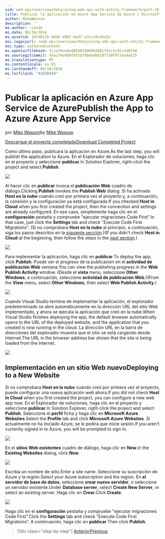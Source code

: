 ```yaml
---
uid: web-api/overview/data/using-web-api-with-entity-framework/part-10
title: Publicar la aplicación en Azure App Service de Azure | Microsoft Docs
author: MikeWasson
description: ''
ms.author: riande
ms.date: 06/16/2014
ms.assetid: 10fd812b-94d6-4967-be97-a31ce9c45e2c
msc.legacyurl: /web-api/overview/data/using-web-api-with-entity-framework/part-10
msc.type: authoredcontent
ms.openlocfilehash: 5c1a70ceded85681046065881f62c5c95c5d8740
ms.sourcegitcommit: 45ac74e400f9f2b7dbded66297730f6f14a4eb25
ms.translationtype: MT
ms.contentlocale: es-ES
ms.lasthandoff: 08/16/2018
ms.locfileid: "41838439"
---
```

<a name="publish-the-app-to-azure-azure-app-service"></a><span data-ttu-id="8838d-102">Publicar la aplicación en Azure App Service de Azure</span><span class="sxs-lookup"><span data-stu-id="8838d-102">Publish the App to Azure Azure App Service</span></span>
====================
<span data-ttu-id="8838d-103">por [Mike Wasson](https://github.com/MikeWasson)</span><span class="sxs-lookup"><span data-stu-id="8838d-103">by [Mike Wasson](https://github.com/MikeWasson)</span></span>

[<span data-ttu-id="8838d-104">Descargue el proyecto completado</span><span class="sxs-lookup"><span data-stu-id="8838d-104">Download Completed Project</span></span>](https://github.com/MikeWasson/BookService)

<span data-ttu-id="8838d-105">Como último paso, publicará la aplicación en Azure.</span><span class="sxs-lookup"><span data-stu-id="8838d-105">As the last step, you will publish the application to Azure.</span></span> <span data-ttu-id="8838d-106">En el Explorador de soluciones, haga clic en el proyecto y seleccione **publicar**.</span><span class="sxs-lookup"><span data-stu-id="8838d-106">In Solution Explorer, right-click the project and select **Publish**.</span></span>

![](part-10/_static/image1.png)

<span data-ttu-id="8838d-107">Al hacer clic en **publicar** invoca el **publicación Web** cuadro de diálogo.</span><span class="sxs-lookup"><span data-stu-id="8838d-107">Clicking **Publish** invokes the **Publish Web** dialog.</span></span> <span data-ttu-id="8838d-108">Si ha activado **Host en la nube** cuando creó por primera vez el proyecto y, a continuación, la conexión y la configuración ya está configurada.</span><span class="sxs-lookup"><span data-stu-id="8838d-108">If you checked **Host in Cloud** when you first created the project, then the connection and settings are already configured.</span></span> <span data-ttu-id="8838d-109">En ese caso, simplemente haga clic en el **configuración** pestaña y compruebe &quot;ejecutar migraciones Code First&quot;.</span><span class="sxs-lookup"><span data-stu-id="8838d-109">In that case, just click the **Settings** tab and check &quot;Execute Code First Migrations&quot;.</span></span> <span data-ttu-id="8838d-110">(Si no comprobara **Host en la nube** al principio, a continuación, siga los pasos descritos en la [siguiente sección](#new-website).)</span><span class="sxs-lookup"><span data-stu-id="8838d-110">(If you didn't check **Host in Cloud** at the beginning, then follow the steps in the [next section](#new-website).)</span></span>

[![](part-10/_static/image3.png)](part-10/_static/image2.png)

<span data-ttu-id="8838d-111">Para implementar la aplicación, haga clic en **publicar**.</span><span class="sxs-lookup"><span data-stu-id="8838d-111">To deploy the app, click **Publish**.</span></span> <span data-ttu-id="8838d-112">Puede ver el progreso de la publicación en el **actividad de publicación Web** ventana.</span><span class="sxs-lookup"><span data-stu-id="8838d-112">You can view the publishing progress in the **Web Publish Activity** window.</span></span> <span data-ttu-id="8838d-113">(Desde el **vista** menú, seleccione **Other Windows**, a continuación, seleccione **actividad de publicación Web**.)</span><span class="sxs-lookup"><span data-stu-id="8838d-113">(From the **View** menu, select **Other Windows**, then select **Web Publish Activity**.)</span></span>

![](part-10/_static/image4.png)

<span data-ttu-id="8838d-114">Cuando Visual Studio termine de implementar la aplicación, el explorador predeterminado se abre automáticamente en la dirección URL del sitio Web implementado, y ahora se ejecuta la aplicación que creó en la nube.</span><span class="sxs-lookup"><span data-stu-id="8838d-114">When Visual Studio finishes deploying the app, the default browser automatically opens to the URL of the deployed website, and the application that you created is now running in the cloud.</span></span> <span data-ttu-id="8838d-115">La dirección URL en la barra de direcciones del explorador muestra que el sitio se está cargando desde Internet.</span><span class="sxs-lookup"><span data-stu-id="8838d-115">The URL in the browser address bar shows that the site is being loaded from the Internet.</span></span>

[![](part-10/_static/image6.png)](part-10/_static/image5.png)

<a id="new-website"></a>
## <a name="deploying-to-a-new-website"></a><span data-ttu-id="8838d-116">Implementación en un sitio Web nuevo</span><span class="sxs-lookup"><span data-stu-id="8838d-116">Deploying to a New Website</span></span>

<span data-ttu-id="8838d-117">Si no comprobara **Host en la nube** cuando creó por primera vez el proyecto, puede configurar una nueva aplicación web ahora.</span><span class="sxs-lookup"><span data-stu-id="8838d-117">If you did not check **Host in Cloud** when you first created the project, you can configure a new web app now.</span></span> <span data-ttu-id="8838d-118">En el Explorador de soluciones, haga clic en el proyecto y seleccione **publicar**.</span><span class="sxs-lookup"><span data-stu-id="8838d-118">In Solution Explorer, right-click the project and select **Publish**.</span></span> <span data-ttu-id="8838d-119">Seleccione el **perfil** ficha y haga clic en **Microsoft Azure Websites**.</span><span class="sxs-lookup"><span data-stu-id="8838d-119">Select the **Profile** tab and click **Microsoft Azure Websites**.</span></span> <span data-ttu-id="8838d-120">Si actualmente no ha iniciado Azure, se le pedirá que inicie sesión.</span><span class="sxs-lookup"><span data-stu-id="8838d-120">If you aren't currently signed in to Azure, you will be prompted to sign in.</span></span>

[![](part-10/_static/image8.png)](part-10/_static/image7.png)

<span data-ttu-id="8838d-121">En el **sitios Web existentes** cuadro de diálogo, haga clic en **New**.</span><span class="sxs-lookup"><span data-stu-id="8838d-121">In the **Existing Websites** dialog, click **New**.</span></span>

![](part-10/_static/image9.png)

<span data-ttu-id="8838d-122">Escriba un nombre de sitio.</span><span class="sxs-lookup"><span data-stu-id="8838d-122">Enter a site name.</span></span> <span data-ttu-id="8838d-123">Seleccione su suscripción de Azure y la región.</span><span class="sxs-lookup"><span data-stu-id="8838d-123">Select your Azure subscription and the region.</span></span> <span data-ttu-id="8838d-124">En **el servidor de base de datos**, seleccione **crear nuevo servidor**, o seleccione un servidor existente.</span><span class="sxs-lookup"><span data-stu-id="8838d-124">Under **Database server**, select **Create New Server**, or select an existing server.</span></span> <span data-ttu-id="8838d-125">Haga clic en **Crear**.</span><span class="sxs-lookup"><span data-stu-id="8838d-125">Click **Create**.</span></span>

[![](part-10/_static/image11.png)](part-10/_static/image10.png)

<span data-ttu-id="8838d-126">Haga clic en el **configuración** pestaña y compruebe &quot;ejecutar migraciones Code First&quot;.</span><span class="sxs-lookup"><span data-stu-id="8838d-126">Click the **Settings** tab and check &quot;Execute Code First Migrations&quot;.</span></span> <span data-ttu-id="8838d-127">A continuación, haga clic en **publicar**.</span><span class="sxs-lookup"><span data-stu-id="8838d-127">Then click **Publish**.</span></span>

> [!div class="step-by-step"]
> [<span data-ttu-id="8838d-128">Anterior</span><span class="sxs-lookup"><span data-stu-id="8838d-128">Previous</span></span>](part-9.md)
